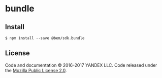 bundle
======

## Install

```shell
$ npm install --save @bem/sdk.bundle
```

## License

Code and documentation © 2016-2017 YANDEX LLC. Code released under the [Mozilla Public License 2.0](LICENSE.txt).
